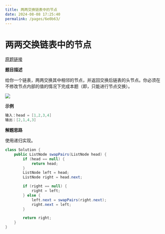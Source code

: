 ```yaml
---
title: 两两交换链表中的节点
date: 2024-08-08 17:25:40
permalink: /pages/6e0b63/
---
```

# 两两交换链表中的节点

[原题链接](https://leetcode.cn/problems/swap-nodes-in-pairs/)

**题目描述**

给你一个链表，两两交换其中相邻的节点，并返回交换后链表的头节点。你必须在不修改节点内部的值的情况下完成本题（即，只能进行节点交换）。

![](http://img.topjavaer.cn/img/swap_ex1.jpg)

**示例**

```java
输入：head = [1,2,3,4]
输出：[2,1,4,3]
```

**解题思路**

使用递归实现。

```java
class Solution {
    public ListNode swapPairs(ListNode head) {
        if (head == null) {
            return head;
        }
        ListNode left = head;
        ListNode right = head.next;

        if (right == null) {
            right = left;
        } else {
            left.next = swapPairs(right.next);
            right.next = left;
        }

        return right;
    }
}
```

